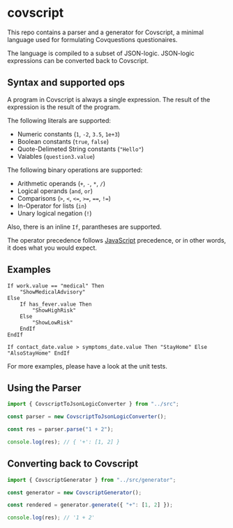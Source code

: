 # covscript

This repo contains a parser and a generator for Covscript, a minimal language used for formulating Covquestions questionaires.

The language is compiled to a subset of JSON-logic. JSON-logic expressions can be converted back to Covscript.

## Syntax and supported ops

A program in Covscript is always a single expression. The result of the expression is the result of the program.

The following literals are supported:

- Numeric constants (`1`, `-2`, `3.5`, `1e+3`)
- Boolean constants (`true`, `false`)
- Quote-Delimeted String constants (`"Hello"`)
- Vaiables (`question3.value`)

The following binary operations are supported:

- Arithmetic operands (`+`, `-`, `*`, `/`)
- Logical operands (`and`, `or`)
- Comparisons (`>`, `<`, `<=`, `>=`, `==`, `!=`)
- In-Operator for lists (`in`)
- Unary logical negation (`!`)

Also, there is an inline `If`, parantheses are supported.

The operator precedence follows [JavaScript](https://developer.mozilla.org/en-US/docs/Web/JavaScript/Reference/Operators/Operator_Precedence#Table) precedence, or in other words, it does what you would expect.

## Examples

```
If work.value == "medical" Then
    "ShowMedicalAdvisory"
Else
    If has_fever.value Then
        "ShowHighRisk"
    Else
        "ShowLowRisk"
    EndIf
EndIf
```

```
If contact_date.value > symptoms_date.value Then "StayHome" Else "AlsoStayHome" EndIf
```

For more examples, please have a look at the unit tests.

## Using the Parser

```typescript
import { CovscriptToJsonLogicConverter } from "../src";

const parser = new CovscriptToJsonLogicConverter();

const res = parser.parse("1 + 2");

console.log(res); // { '+': [1, 2] }
```

## Converting back to Covscript

```typescript
import { CovscriptGenerator } from "../src/generator";

const generator = new CovscriptGenerator();

const rendered = generator.generate({ "+": [1, 2] });

console.log(res); // '1 + 2'
```
